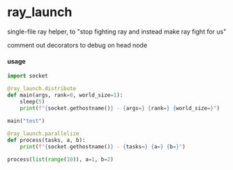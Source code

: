 # ray_launch

single-file ray helper, to "stop fighting ray and instead make ray fight for us"

comment out decorators to debug on head node

#### usage

```python
import socket

@ray_launch.distribute
def main(args, rank=0, world_size=1):
    sleep(5)
    print(f"{socket.gethostname()} - {args=} {rank=} {world_size=}")
    
main("test")

@ray_launch.parallelize
def process(tasks, a, b):
    print(f"{socket.gethostname()} - {tasks=} {a=} {b=}")

process(list(range(10)), a=1, b=2)
```